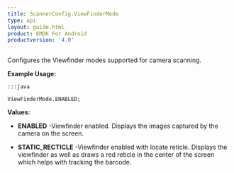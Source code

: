 ```yaml
---
title: ScannerConfig.ViewFinderMode
type: api
layout: guide.html
product: EMDK For Android
productversion: '4.0'
---
```



Configures the Viewfinder modes supported for camera scanning.
 
 

**Example Usage:**
	
	:::java
	
	ViewFinderMode.ENABLED;
	


**Values:**

* **ENABLED** -Viewfinder enabled. Displays the images captured by the camera on the
 screen.

* **STATIC_RECTICLE** -Viewfinder enabled with locate reticle. Displays the viewfinder as
 well as draws a red reticle in the center of the screen which helps
 with tracking the barcode.












